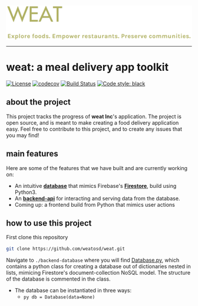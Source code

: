 <div>
  <a href="https://weatinc.com/">
  <img src="./WEAT_logo.png"><br>
  </a>
</div>

-----------------

# weat: a meal delivery app toolkit

[![License](https://img.shields.io/badge/License-Apache%202.0-blue.svg)](https://opensource.org/licenses/Apache-2.0)
[![codecov](https://codecov.io/gh/weatosd/weat/branch/objects/graph/badge.svg?token=OYYLYPDTPP)](https://codecov.io/gh/weatosd/weat)
[![Build Status](https://travis-ci.org/weatosd/weat.svg?branch=api)](https://travis-ci.org/weatosd/weat)
[![Code style: black](https://img.shields.io/badge/code%20style-black-000000.svg)](https://github.com/psf/black)

## about the project

This project tracks the progress of **weat Inc**'s application. The project is open source, and is meant to make creating a food delivery application easy. Feel free to contribute to this project, and to create any issues that you may find!


## main features
Here are some of the features that we have built and are currently working on:
  - An intuitive **<a href="https://github.com/weatosd/weat/tree/main/backend-database">database</a>** that mimics Firebase's **<a href="https://firebase.google.com/docs/firestore">Firestore</a>**, build using Python3.
  - An **<a href="https://github.com/weatosd/weat/tree/main/api">backend-api</a>** for interacting and serving data from the database.
  - Coming up: a frontend build from Python that mimics user actions

## how to use this project

First clone this repository
```sh
git clone https://github.com/weatosd/weat.git
```
Navigate to ```./backend-database``` where you will find <a href="">Database.py</a>, which contains a python class for creating a database out of dictionaries nested in lists, mimicing Firestore's document-collection NoSQL model. The structure of the database is commented in the class.

  - The database can be instantiated in three ways: 
      - ```py db = Database(data=None) ```
